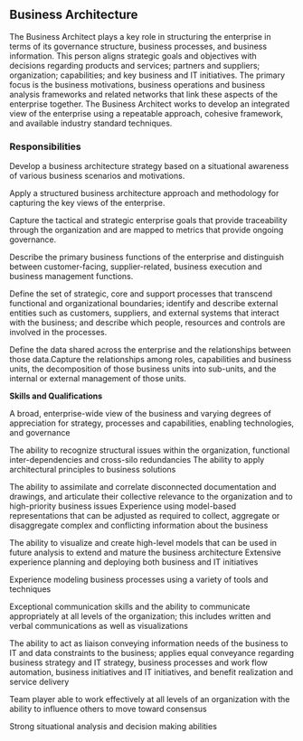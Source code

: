 ## Business Architecture

The Business Architect plays a key role in structuring the enterprise in terms of its governance structure, business processes, and business information. This person aligns strategic goals and objectives with decisions regarding products and services; partners and suppliers; organization; capabilities; and key business and IT initiatives. The primary focus is the business motivations, business operations and business analysis frameworks and related networks that link these aspects of the enterprise together. The Business Architect works to develop an integrated view of the enterprise using a repeatable approach, cohesive framework, and available industry standard techniques.

### Responsibilities

Develop a business architecture strategy based on a situational awareness of various business scenarios and motivations.

Apply a structured business architecture approach and methodology for capturing the key views of the enterprise.

Capture the tactical and strategic enterprise goals that provide traceability through the organization and are mapped to metrics that provide ongoing governance.

Describe the primary business functions of the enterprise and distinguish between customer-facing, supplier-related, business execution and business management functions.

Define the set of strategic, core and support processes that transcend functional and organizational boundaries; identify and describe external entities such as customers, suppliers, and external systems that interact with the business; and describe which people, resources and controls are involved in the processes.

Define the data shared across the enterprise and the relationships between those data.Capture the relationships among roles, capabilities and business units, the decomposition of those business units into sub-units, and the internal or external management of those units.

**Skills and Qualifications**

A broad, enterprise-wide view of the business and varying degrees of appreciation for strategy, processes and capabilities, enabling technologies, and governance

The ability to recognize structural issues within the organization, functional inter-dependencies and cross-silo redundancies The ability to apply architectural principles to business solutions

The ability to assimilate and correlate disconnected documentation and drawings, and articulate their collective relevance to the organization and to high-priority business issues Experience using model-based representations that can be adjusted as required to collect, aggregate or disaggregate complex and conflicting information about the business

The ability to visualize and create high-level models that can be used in future analysis to extend and mature the business architecture Extensive experience planning and deploying both business and IT initiatives

Experience modeling business processes using a variety of tools and techniques

Exceptional communication skills and the ability to communicate appropriately at all levels of the organization; this includes written and verbal communications as well as visualizations

The ability to act as liaison conveying information needs of the business to IT and data constraints to the business; applies equal conveyance regarding business strategy and IT strategy, business processes and work flow automation, business initiatives and IT initiatives, and benefit realization and service delivery

Team player able to work effectively at all levels of an organization with the ability to influence others to move toward consensus

Strong situational analysis and decision making abilities
